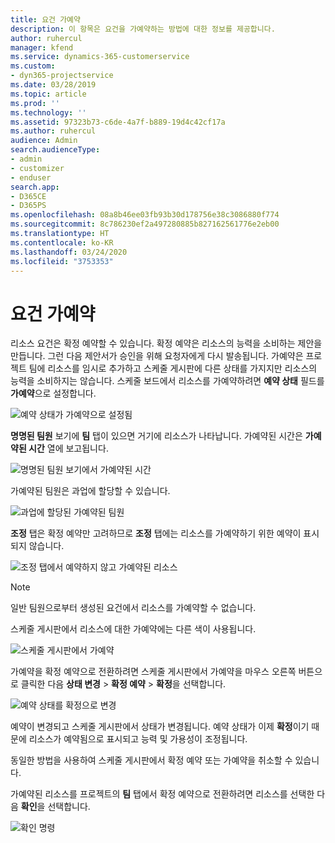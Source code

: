 ```yaml
---
title: 요건 가예약
description: 이 항목은 요건을 가예약하는 방법에 대한 정보를 제공합니다.
author: ruhercul
manager: kfend
ms.service: dynamics-365-customerservice
ms.custom:
- dyn365-projectservice
ms.date: 03/28/2019
ms.topic: article
ms.prod: ''
ms.technology: ''
ms.assetid: 97323b73-c6de-4a7f-b889-19d4c42cf17a
ms.author: ruhercul
audience: Admin
search.audienceType:
- admin
- customizer
- enduser
search.app:
- D365CE
- D365PS
ms.openlocfilehash: 08a8b46ee03fb93b30d178756e38c3086880f774
ms.sourcegitcommit: 8c786230ef2a497280885b827162561776e2eb00
ms.translationtype: HT
ms.contentlocale: ko-KR
ms.lasthandoff: 03/24/2020
ms.locfileid: "3753353"
---
```

# <a name="soft-book-requirements"></a>요건 가예약

리소스 요건은 확정 예약할 수 있습니다. 확정 예약은 리소스의 능력을 소비하는 제안을 만듭니다. 그런 다음 제안서가 승인을 위해 요청자에게 다시 발송됩니다. 가예약은 프로젝트 팀에 리소스를 임시로 추가하고 스케줄 게시판에 다른 상태를 가지지만 리소스의 능력을 소비하지는 않습니다. 스케줄 보드에서 리소스를 가예약하려면 **예약 상태** 필드를 **가예약**으로 설정합니다.

![예약 상태가 가예약으로 설정됨](media/Resource-Management-image77.png)

**명명된 팀원** 보기에 **팀** 탭이 있으면 거기에 리소스가 나타납니다. 가예약된 시간은 **가예약된 시간** 열에 보고됩니다.

![명명된 팀원 보기에서 가예약된 시간](media/Resource-Management-image78.png)

가예약된 팀원은 과업에 할당할 수 있습니다.

![과업에 할당된 가예약된 팀원](media/Resource-Management-image79.png)

**조정** 탭은 확정 예약만 고려하므로 **조정** 탭에는 리소스를 가예약하기 위한 예약이 표시되지 않습니다.

![조정 탭에서 예약하지 않고 가예약된 리소스](media/Resource-Management-image80.png)

> [!NOTE]
> 일반 팀원으로부터 생성된 요건에서 리소스를 가예약할 수 없습니다.

스케줄 게시판에서 리소스에 대한 가예약에는 다른 색이 사용됩니다.

![스케줄 게시판에서 가예약](media/Resource-Management-image81.png)

가예약을 확정 예약으로 전환하려면 스케줄 게시판에서 가예약을 마우스 오른쪽 버튼으로 클릭한 다음 **상태 변경** \> **확정 예약** \> **확정**을 선택합니다.

![예약 상태를 확정으로 변경](media/Resource-Management-image82.png)

예약이 변경되고 스케줄 게시판에서 상태가 변경됩니다. 예약 상태가 이제 **확정**이기 때문에 리소스가 예약됨으로 표시되고 능력 및 가용성이 조정됩니다.

동일한 방법을 사용하여 스케줄 게시판에서 확정 예약 또는 가예약을 취소할 수 있습니다.

가예약된 리소스를 프로젝트의 **팀** 탭에서 확정 예약으로 전환하려면 리소스를 선택한 다음 **확인**을 선택합니다.

![확인 명령](media/Resource-Management-image83.png)
